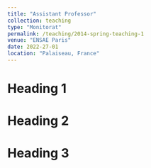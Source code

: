 ```yaml
---
title: "Assistant Professor"
collection: teaching
type: "Monitorat"
permalink: /teaching/2014-spring-teaching-1
venue: "ENSAE Paris"
date: 2022-27-01
location: "Palaiseau, France"
---
```



Heading 1
======

Heading 2
======

Heading 3
======
